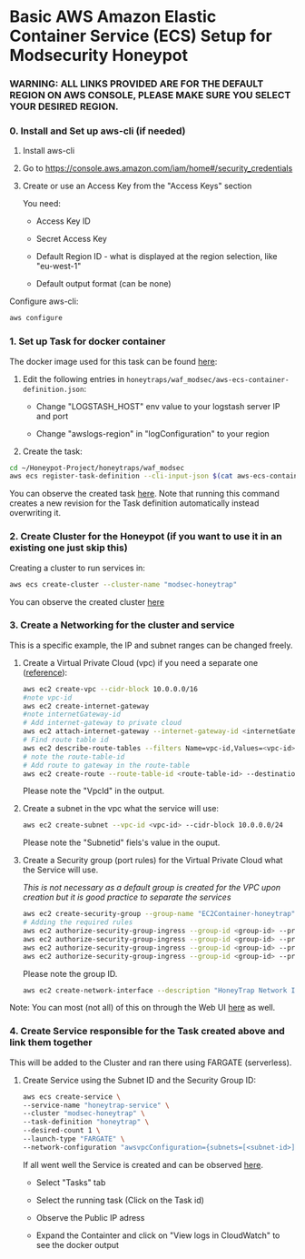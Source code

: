 # Basic AWS Amazon Elastic Container Service (ECS) Setup for Modsecurity Honeypot



### WARNING: ALL LINKS PROVIDED ARE FOR THE DEFAULT REGION ON AWS CONSOLE, PLEASE MAKE SURE YOU SELECT YOUR DESIRED REGION.



### 0. Install and Set up aws-cli (if needed)

1. Install aws-cli

2. Go to https://console.aws.amazon.com/iam/home#/security_credentials

3. Create or use an Access Key from the "Access Keys" section
   
   You need:
   
   * Access Key ID
   
   * Secret Access Key
   
   * Default Region ID - what is displayed at the region selection, like "eu-west-1"
   
   * Default output format (can be none)

Configure aws-cli:

```bash
aws configure
```

### 1. Set up Task for docker container

The docker image used for this task can be found [here](https://hub.docker.com/r/floyd0122/honeytrap-modsec):

1. Edit the following entries in ```honeytraps/waf_modsec/aws-ecs-container-definition.json```:
   
   * Change "LOGSTASH_HOST" env value to your logstash server IP and port
   
   * Change "awslogs-region" in "logConfiguration" to your region

2. Create the task:

```bash
cd ~/Honeypot-Project/honeytraps/waf_modsec
aws ecs register-task-definition --cli-input-json $(cat aws-ecs-container-definition.json | tr '\n' ' ')
```

You can observe the created task [here](https://console.aws.amazon.com/ecs/home#/taskDefinitions). Note that running this command creates a new revision for the Task definition automatically instead overwriting it.

### 2. Create Cluster for the Honeypot (if you want to use it in an existing one just skip this)

Creating a cluster to run services in:

```bash
aws ecs create-cluster --cluster-name "modsec-honeytrap"
```

You can observe the created cluster [here](https://eu-west-1.console.aws.amazon.com/ecs/home?region=eu-west-1#/clusters)

### 3. Create a Networking for the cluster and service

This is a specific example, the IP and subnet ranges can be changed freely.

1. Create a Virtual Private Cloud (vpc) if you need a separate one ([reference](https://docs.aws.amazon.com/vpc/latest/userguide/what-is-amazon-vpc.html)):
   
   ```bash
   aws ec2 create-vpc --cidr-block 10.0.0.0/16
   #note vpc-id
   aws ec2 create-internet-gateway
   #note internetGateway-id
   # Add internet-gateway to private cloud
   aws ec2 attach-internet-gateway --internet-gateway-id <internetGateway-id> --vpc-id <vpc-id>
   # Find route table id
   aws ec2 describe-route-tables --filters Name=vpc-id,Values=<vpc-id>
   # note the route-table-id
   # Add route to gateway in the route-table
   aws ec2 create-route --route-table-id <route-table-id> --destination-cidr-block 0.0.0.0/0 --gateway-id <internetGateway-id>
   ```
   
   Please note the "VpcId" in the output.

2. Create a subnet in the vpc what the service will use:
   
   ```bash
   aws ec2 create-subnet --vpc-id <vpc-id> --cidr-block 10.0.0.0/24
   ```
   
   Please note the "Subnetid" fiels's value in the ouput.

3. Create a Security group (port rules) for the Virtual Private Cloud what the Service will use.
   
   *This is not necessary as a default group is created for the VPC upon creation but it is good practice to separate the services*
   
   ```bash
   aws ec2 create-security-group --group-name "EC2Container-honeytrap" --description "Port rules for the Honeytrap Docker Container" --vpc-id <vpc-id>
   # Adding the required rules
   aws ec2 authorize-security-group-ingress --group-id <group-id> --protocol tcp --cidr 0.0.0.0/0 --port 80 
   aws ec2 authorize-security-group-ingress --group-id <group-id> --protocol tcp --cidr 0.0.0.0/0 --port 8080
   aws ec2 authorize-security-group-ingress --group-id <group-id> --protocol tcp --cidr 0.0.0.0/0 --port 8000
   aws ec2 authorize-security-group-ingress --group-id <group-id> --protocol tcp --cidr 0.0.0.0/0 --port 8888
   ```
   
   Please note the group ID.
   
   ```bash
   aws ec2 create-network-interface --description "HoneyTrap Network Interface" --subnet-id <subnet-id> --groups <group-id>
   ```

Note: You can most (not all) of this on through the Web UI [here](https://console.aws.amazon.com/vpc/home#vpcs:sort=VpcId) as well.

### 4. Create Service responsible for the Task created above and link them together

This will be added to the Cluster and ran there using FARGATE (serverless).

1. Create Service using the Subnet ID and the Security Group ID:
   
   ```bash
   aws ecs create-service \
   --service-name "honeytrap-service" \
   --cluster "modsec-honeytrap" \
   --task-definition "honeytrap" \
   --desired-count 1 \
   --launch-type "FARGATE" \
   --network-configuration "awsvpcConfiguration={subnets=[<subnet-id>],securityGroups=[<securitygroup-id>],assignPublicIp=ENABLED}"
   ```
   
   If all went well the Service is created and can be observed [here](https://console.aws.amazon.com/ecs/home#/clusters/modsec-honeytrap/services). 
   
   * Select "Tasks" tab
   
   * Select the running task (Click on the Task id)
   
   * Observe the Public IP adress
   
   * Expand the Containter and click on "View logs in CloudWatch" to see the docker output
